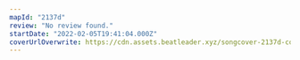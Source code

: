 ```yaml
---
mapId: "2137d"
review: "No review found."
startDate: "2022-02-05T19:41:04.000Z"
coverUrlOverwrite: https://cdn.assets.beatleader.xyz/songcover-2137d-cover.jpg
---
```

